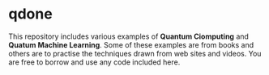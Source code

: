 # qdone
This repository includes various examples of **Quantum Ciomputing** and **Quatum Machine Learning**. Some of these examples are from books and others are to practise the techniques drawn from web sites and videos. You are free to borrow and use any code included here.
